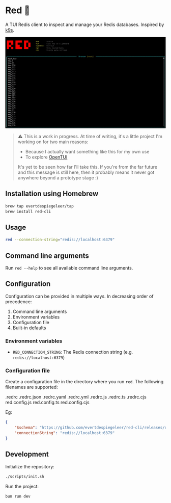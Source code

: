 # Red 🔴
A TUI Redis client to inspect and manage your Redis databases.
Inspired by [k9s](https://github.com/derailed/k9s).

![Demo](./docs/readme-assets/demo.gif "Demo")

> ⚠️ This is a work in progress. At time of writing, it's a little project I'm working on for two main reasons:
> - Because I actually want something like this for my own use
> - To explore [OpenTUI](https://github.com/sst/opentui)
>
> It's yet to be seen how far I'll take this. If you're from the far future and this message is still here, then it probably means it never got anywhere beyond a prototype stage :\)

## Installation using Homebrew
```sh
brew tap evertdespiegeleer/tap
brew install red-cli
```

## Usage
```sh
red --connection-string="redis://localhost:6379"
```

## Command line arguments
Run `red --help` to see all available command line arguments.

## Configuration
Configuration can be provided in multiple ways. In decreasing order of precedence:
1. Command line arguments
2. Environment variables
3. Configuration file
4. Built-in defaults

### Environment variables
- `RED_CONNECTION_STRING`: The Redis connection string (e.g. `redis://localhost:6379`)

### Configuration file
Create a configaration file in the directory where you run `red`. The following filenames are supported:

.redrc
.redrc.json
.redrc.yaml
.redrc.yml
.redrc.js
.redrc.ts
.redrc.cjs
red.config.js
red.config.ts
red.config.cjs

Eg:
```json
{
    "$schema": "https://github.com/evertdespiegeleer/red-cli/releases/download/v0.0.5/redrc.schema.json",
    "connectionString": "redis://localhost:6379"
}
```

### 

## Development
Initialize the repository:
```sh
./scripts/init.sh
```

Run the project:
```sh
bun run dev
```
